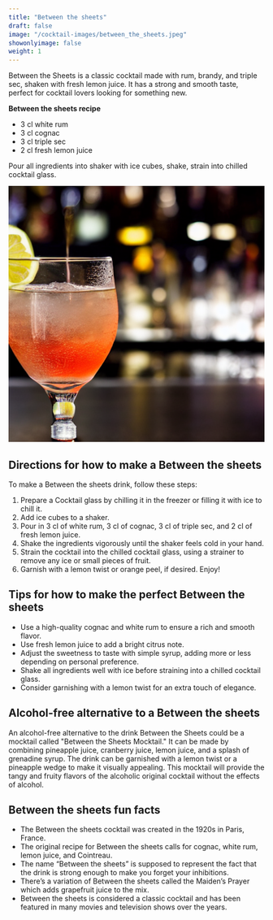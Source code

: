 ```yaml
---
title: "Between the sheets"
draft: false
image: "/cocktail-images/between_the_sheets.jpeg"
showonlyimage: false
weight: 1
---
```


Between the Sheets is a classic cocktail made with rum, brandy, and triple sec, shaken with fresh lemon juice. It has a strong and smooth taste, perfect for cocktail lovers looking for something new.

<!--more-->

**Between the sheets recipe**

- 3 cl white rum
- 3 cl cognac
- 3 cl triple sec
- 2 cl fresh lemon juice


Pour all ingredients into shaker with ice cubes, shake, strain into chilled cocktail glass.

![](/cocktail-images/between_the_sheets.jpeg)


## Directions for how to make a Between the sheets

To make a Between the sheets drink, follow these steps:

1. Prepare a Cocktail glass by chilling it in the freezer or filling it with ice to chill it.
2. Add ice cubes to a shaker.
3. Pour in 3 cl of white rum, 3 cl of cognac, 3 cl of triple sec, and 2 cl of fresh lemon juice.
4. Shake the ingredients vigorously until the shaker feels cold in your hand.
5. Strain the cocktail into the chilled cocktail glass, using a strainer to remove any ice or small pieces of fruit.
6. Garnish with a lemon twist or orange peel, if desired. Enjoy!

## Tips for how to make the perfect Between the sheets

- Use a high-quality cognac and white rum to ensure a rich and smooth flavor.
- Use fresh lemon juice to add a bright citrus note.
- Adjust the sweetness to taste with simple syrup, adding more or less depending on personal preference. 
- Shake all ingredients well with ice before straining into a chilled cocktail glass. 
- Consider garnishing with a lemon twist for an extra touch of elegance.

## Alcohol-free alternative to a Between the sheets

An alcohol-free alternative to the drink Between the Sheets could be a mocktail called "Between the Sheets Mocktail." It can be made by combining pineapple juice, cranberry juice, lemon juice, and a splash of grenadine syrup. The drink can be garnished with a lemon twist or a pineapple wedge to make it visually appealing. This mocktail will provide the tangy and fruity flavors of the alcoholic original cocktail without the effects of alcohol.

## Between the sheets fun facts

- The Between the sheets cocktail was created in the 1920s in Paris, France.
- The original recipe for Between the sheets calls for cognac, white rum, lemon juice, and Cointreau.
- The name “Between the sheets” is supposed to represent the fact that the drink is strong enough to make you forget your inhibitions.
- There’s a variation of Between the sheets called the Maiden’s Prayer which adds grapefruit juice to the mix.
- Between the sheets is considered a classic cocktail and has been featured in many movies and television shows over the years.
